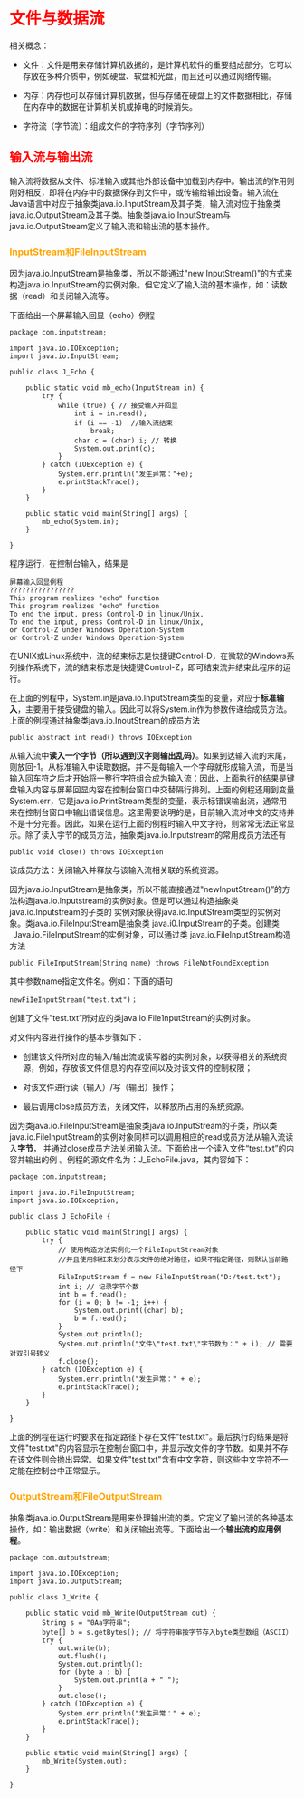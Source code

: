 # <font color="red">文件与数据流</font>

相关概念：

- 文件：文件是用来存储计算机数据的，是计算机软件的重要组成部分。它可以存放在多种介质中，例如硬盘、软盘和光盘，而且还可以通过网络传输。

- 内存：内存也可以存储计算机数据，但与存储在硬盘上的文件数据相比，存储在内存中的数据在计算机关机或掉电的时候消失。

- 字符流（字节流）：组成文件的字符序列（字节序列）

## <font color="red">输入流与输出流</font>

输入流将数据从文件、标准输入或其他外部设备中加载到内存中。输出流的作用则刚好相反，即将在内存中的数据保存到文件中，或传输给输出设备。输入流在Java语言中对应于抽象类java.io.InputStream及其子类，输入流对应于抽象类java.io.OutputStream及其子类。抽象类java.io.InputStream与java.io.OutputStream定义了输入流和输出流的基本操作。

### <font color="orange">InputStream和FileInputStream</font>
因为java.io.InputStream是抽象类，所以不能通过"new InputStream()"的方式来构造java.io.InputStream的实例对象。但它定义了输入流的基本操作，如：读数据（read）和关闭输入流等。

下面给出一个屏幕输入回显（echo）例程
```
package com.inputstream;

import java.io.IOException;
import java.io.InputStream;

public class J_Echo {

	public static void mb_echo(InputStream in) {
		try {
			while (true) { // 接受输入并回显
				int i = in.read();
				if (i == -1)  //输入流结束
					break;
				char c = (char) i; // 转换
				System.out.print(c);
			}
		} catch (IOException e) {
			System.err.println("发生异常："+e);
			e.printStackTrace();
		}
	}

	public static void main(String[] args) {
		mb_echo(System.in);
	}

}

```

程序运行，在控制台输入，结果是
```
屏幕输入回显例程
????????????????
This program realizes "echo" function
This program realizes "echo" function
To end the input, press Control-D in linux/Unix,
To end the input, press Control-D in linux/Unix,
or Control-Z under Windows Operation-System
or Control-Z under Windows Operation-System
```
在UNIX或Linux系统中，流的结束标志是快捷键Control-D，在微软的Windows系列操作系统下，流的结束标志是快捷键Control-Z，即可结束流并结束此程序的运行。

在上面的例程中，System.in是java.io.InputStream类型的变量，对应于**标准输入**，主要用于接受键盘的输入。因此可以将System.in作为参数传递给成员方法。上面的例程通过抽象类java.io.InoutStream的成员方法

	public abstract int read() throws IOException

从输入流中**读入一个字节（所以遇到汉字则输出乱码）**。如果到达输入流的末尾，则放回-1。从标准输入中读取数据，并不是每输入一个字母就形成输入流，而是当输入回车符之后才开始将一整行字符组合成为输入流：因此，上面执行的结果是键盘输入内容与屏幕回显内容在控制台窗口中交替隔行排列。上面的例程还用到变量System.err，它是java.io.PrintStream类型的变量，表示标错误输出流，通常用来在控制台窗口中输出错误信息。这里需要说明的是，目前输入流对中文的支持并不是十分完善。因此，如果在运行上面的例程时输入中文字符，则常常无法正常显示。除了读入字节的成员方法，抽象类java.io.lnputstream的常用成员方法还有

	public void close() throws IOException

该成员方法：关闭输入并释放与该输入流相关联的系统资源。

因为java.io.InputStream是抽象类，所以不能直接通过"newInputStream()”的方法构造java.io.lnputstream的实例对象。但是可以通过构造抽象类java.io.lnputstream的子类的
实例对象获得java.io.InputStream类型的实例对象。类java.io.FileInputStream是抽象类
java.i0.InputStream的子类。创建类_Java.io.FileInputStream的实例对象，可以通过类
java.io.FileInputStream构造方法

	public FileInputStream(String name) throws FileNotFoundException

其中参数name指定文件名。例如：下面的语句

	newFiIeInputStream("test.txt")；

创建了文件"test.txt”所对应的类java.io.File1nputStream的实例对象。

对文件内容进行操作的基本步骤如下：

- 创建该文件所对应的输入/输出流或读写器的实例对象，以获得相关的系统资源，例如，存放该文件信息的内存空间以及对该文件的控制权限；

- 对该文件进行读（输入）/写（输出）操作；

- 最后调用close成员方法，关闭文件，以释放所占用的系统资源。

因为类java.io.FileInputStream是抽象类java.io.InputStream的子类，所以类java.io.FilelnputStream的实例对象同样可以调用相应的read成员方法从输入流读入**字节**，
并通过close成员方法关闭输入流。下面给出一个读入文件“test.txt”的内容并输出的例
。例程的源文件名为：J_EchoFile.java，其内容如下：

```
package com.inputstream;

import java.io.FileInputStream;
import java.io.IOException;

public class J_EchoFile {

	public static void main(String[] args) {
		try {
			// 使用构造方法实例化一个FileInputStream对象
			//并且使用斜杠来划分表示文件的绝对路径，如果不指定路径，则默认当前路径下
			FileInputStream f = new FileInputStream("D:/test.txt");
			int i; // 记录字节个数
			int b = f.read();
			for (i = 0; b != -1; i++) {
				System.out.print((char) b);
				b = f.read();
			}
			System.out.println();
			System.out.println("文件\"test.txt\"字节数为：" + i); // 需要对双引号转义
			f.close();
		} catch (IOException e) {
			System.err.println("发生异常：" + e);
			e.printStackTrace();
		}
	}

}
```

上面的例程在运行时要求在指定路径下存在文件"test.txt"。最后执行的结果是将文件"test.txt"的内容显示在控制台窗口中，并显示改文件的字节数。如果并不存在该文件则会抛出异常。如果文件"test.txt"含有中文字符，则这些中文字符不一定能在控制台中正常显示。

### <font color="orange">OutputStream和FileOutputStream</font>

抽象类java.io.OutputStream是用来处理输出流的类。它定义了输出流的各种基本操作，如：输出数据（write）和关闭输出流等。下面给出一个**输出流的应用例程**。

```
package com.outputstream;

import java.io.IOException;
import java.io.OutputStream;

public class J_Write {

	public static void mb_Write(OutputStream out) {
		String s = "0Aa字符串";
		byte[] b = s.getBytes(); // 将字符串按字节存入byte类型数组（ASCII）
		try {
			out.write(b);
			out.flush();
			System.out.println();
			for (byte a : b) {
				System.out.print(a + " ");
			}
			out.close();
		} catch (IOException e) {
			System.err.println("发生异常：" + e);
			e.printStackTrace();
		}
	}

	public static void main(String[] args) {
		mb_Write(System.out);
	}

}

```